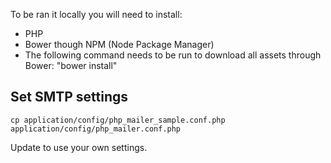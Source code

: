 To be ran it locally you will need to install:
- PHP
- Bower though NPM (Node Package Manager)
- The following command needs to be run to download all assets through Bower: "bower install"

## Set SMTP settings
```
cp application/config/php_mailer_sample.conf.php application/config/php_mailer.conf.php
```
Update to use your own settings.
